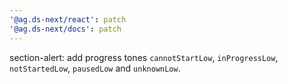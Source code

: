 ```yaml
---
'@ag.ds-next/react': patch
'@ag.ds-next/docs': patch
---
```


section-alert: add progress tones `cannotStartLow`, `inProgressLow`, `notStartedLow`, `pausedLow` and `unknownLow`.
